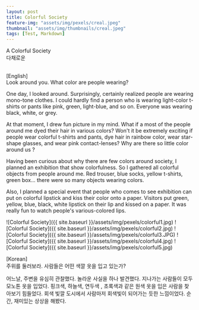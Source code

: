 ```yaml
---
layout: post
title: Colorful Society
feature-img: "assets/img/pexels/creal.jpeg"
thumbnail: "assets/img/thumbnails/creal.jpeg"
tags: [Test, Markdown]
---
```


<body>
A Colorful Society <br>
다채로운 <br><br>

[English]<br>
Look around you. What color are people wearing?<br>

<p>One day, I looked around. Surprisingly, certainly realized people are wearing mono-tone clothes. I could hardly find a person who is wearing light-color t-shirts or pants like pink, green, light-blue, and so on. Everyone was wearing black, white, or grey. </p>
<p>At that moment, I drew fun picture in my mind. What if a most of the people around me dyed their hair in various colors? Won't it be extremely exciting if people wear colorful t-shirts and pants, dye hair in rainbow color, wear star-shape glasses, and wear pink contact-lenses? Why are there so little color around us ? </p>
<p>Having been curious about why there are few colors around society, I planned an exhibition that show colorfulness. So I gathered all colorful objects from people around me. Red trouser, blue socks, yellow t-shirts, green box... there were so many objects wearing colors. </p>
<p> Also, I planned a special event that people who comes to see exhibition can put on colorful lipstick and kiss their color onto a paper. Visitors put green, yellow, blue, black, white lipstick on their lip and kissed on a paper. It was really fun to watch people's various-colored lips.</p>

![Colorful Society]({{ site.baseurl }}/assets/img/pexels/colorful1.jpg)
![Colorful Society]({{ site.baseurl }}/assets/img/pexels/colorful2.jpg)
![Colorful Society]({{ site.baseurl }}/assets/img/pexels/colorful3.JPG)
![Colorful Society]({{ site.baseurl }}/assets/img/pexels/colorful4.jpg)
![Colorful Society]({{ site.baseurl }}/assets/img/pexels/colorful5.jpg)
<p>[Korean]<br>
주위를 둘러보라. 사람들은 어떤 색깔 옷을 입고 있는가? <br>

어느날, 주변을 유심히 관찰했다. 놀라운 사실을 하나 발견했다. 지나가는 사람들이 모두 모노톤 옷을 입었다. 핑크색, 하늘색, 연두색 , 초록색과 같은 원색 옷을 입은 사람을 찾아보기 힘들었다. 회색 빛깔 도시에서 사람마저 회색빛이 되어가는 듯한 느낌이었다. 순간, 재미있는 상상을 해봤다.  
</p></body>
